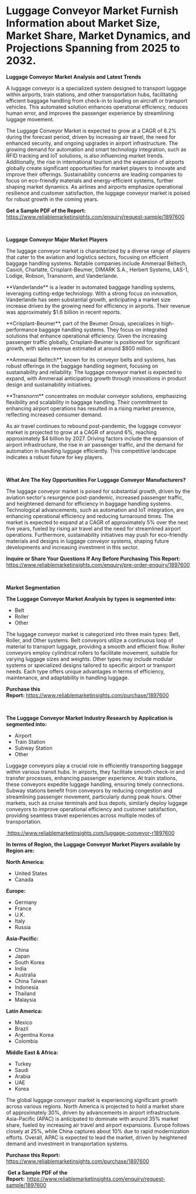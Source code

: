 <p><h1>Luggage Conveyor Market Furnish Information about Market Size, Market Share, Market Dynamics, and Projections Spanning from 2025 to 2032.</h1></p><p><strong>Luggage Conveyor Market Analysis and Latest Trends</strong></p>
<p><p>A luggage conveyor is a specialized system designed to transport luggage within airports, train stations, and other transportation hubs, facilitating efficient baggage handling from check-in to loading on aircraft or transport vehicles. This automated solution enhances operational efficiency, reduces human error, and improves the passenger experience by streamlining luggage movement.</p><p>The Luggage Conveyor Market is expected to grow at a CAGR of 6.2% during the forecast period, driven by increasing air travel, the need for enhanced security, and ongoing upgrades in airport infrastructure. The growing demand for automation and smart technology integration, such as RFID tracking and IoT solutions, is also influencing market trends. Additionally, the rise in international tourism and the expansion of airports globally create significant opportunities for market players to innovate and improve their offerings. Sustainability concerns are leading companies to focus on eco-friendly materials and energy-efficient systems, further shaping market dynamics. As airlines and airports emphasize operational resilience and customer satisfaction, the luggage conveyor market is poised for robust growth in the coming years.</p></p>
<p><strong>Get a Sample PDF of the Report:&nbsp;</strong> <a href="https://www.reliablemarketinsights.com/enquiry/request-sample/1897600?utm_campaign=2642&utm_medium=2&utm_source=Github&utm_content=ia&utm_term=16042025&utm_id=luggage-conveyor">https://www.reliablemarketinsights.com/enquiry/request-sample/1897600</a></p>
<p>&nbsp;</p>
<p><strong>Luggage Conveyor Major Market Players</strong></p>
<p><p>The luggage conveyor market is characterized by a diverse range of players that cater to the aviation and logistics sectors, focusing on efficient baggage handling systems. Notable companies include Ammeraal Beltech, Casioli, Charlatte, Crisplant-Beumer, DIMARK S.A., Herbert Systems, LAS-1, Lodige, Robson, Transnorm, and Vanderlande.</p><p>**Vanderlande** is a leader in automated baggage handling systems, leveraging cutting-edge technology. With a strong focus on innovation, Vanderlande has seen substantial growth, anticipating a market size increase driven by the growing need for efficiency in airports. Their revenue was approximately $1.6 billion in recent reports.</p><p>**Crisplant-Beumer**, part of the Beumer Group, specializes in high-performance baggage handling systems. They focus on integrated solutions that enhance operational efficiency. Given the increasing passenger traffic globally, Crisplant-Beumer is positioned for significant growth, with sales revenue estimated at around $800 million.</p><p>**Ammeraal Beltech**, known for its conveyor belts and systems, has robust offerings in the baggage handling segment, focusing on sustainability and reliability. The luggage conveyor market is expected to expand, with Ammeraal anticipating growth through innovations in product design and sustainability initiatives.</p><p>**Transnorm** concentrates on modular conveyor solutions, emphasizing flexibility and scalability in baggage handling. Their commitment to enhancing airport operations has resulted in a rising market presence, reflecting increased consumer demand.</p><p>As air travel continues to rebound post-pandemic, the luggage conveyor market is projected to grow at a CAGR of around 6%, reaching approximately $4 billion by 2027. Driving factors include the expansion of airport infrastructure, the rise in air passenger traffic, and the demand for automation in handling luggage efficiently. This competitive landscape indicates a robust future for key players.</p></p>
<p>&nbsp;</p>
<p><strong>What Are The Key Opportunities For Luggage Conveyor Manufacturers?</strong></p>
<p><p>The luggage conveyor market is poised for substantial growth, driven by the aviation sector's resurgence post-pandemic, increased passenger traffic, and heightened demand for efficiency in baggage handling systems. Technological advancements, such as automation and IoT integration, are enhancing operational efficiency and reducing turnaround times. The market is expected to expand at a CAGR of approximately 5% over the next five years, fueled by rising air travel and the need for streamlined airport operations. Furthermore, sustainability initiatives may push for eco-friendly materials and designs in luggage conveyor systems, shaping future developments and increasing investment in this sector.</p></p>
<p><strong>Inquire or Share Your Questions If Any Before Purchasing This Report:</strong> <a href="https://www.reliablemarketinsights.com/enquiry/pre-order-enquiry/1897600?utm_campaign=2642&utm_medium=2&utm_source=Github&utm_content=ia&utm_term=16042025&utm_id=luggage-conveyor">https://www.reliablemarketinsights.com/enquiry/pre-order-enquiry/1897600</a></p>
<p>&nbsp;</p>
<p><strong>Market Segmentation</strong></p>
<p><strong>The Luggage Conveyor Market Analysis by types is segmented into:</strong></p>
<p><ul><li>Belt</li><li>Roller</li><li>Other</li></ul></p>
<p><p>The luggage conveyor market is categorized into three main types: Belt, Roller, and Other systems. Belt conveyors utilize a continuous loop of material to transport luggage, providing a smooth and efficient flow. Roller conveyors employ cylindrical rollers to facilitate movement, suitable for varying luggage sizes and weights. Other types may include modular systems or specialized designs tailored to specific airport or transport needs. Each type offers unique advantages in terms of efficiency, maintenance, and adaptability in handling luggage.</p></p>
<p><strong>Purchase this Report:&nbsp;</strong><a href="https://www.reliablemarketinsights.com/purchase/1897600?utm_campaign=2642&utm_medium=2&utm_source=Github&utm_content=ia&utm_term=16042025&utm_id=luggage-conveyor">https://www.reliablemarketinsights.com/purchase/1897600</a></p>
<p>&nbsp;</p>
<p><strong>The Luggage Conveyor Market Industry Research by Application is segmented into:</strong></p>
<p><ul><li>Airport</li><li>Train Station</li><li>Subway Station</li><li>Other</li></ul></p>
<p><p>Luggage conveyors play a crucial role in efficiently transporting baggage within various transit hubs. In airports, they facilitate smooth check-in and transfer processes, enhancing passenger experience. At train stations, these conveyors expedite luggage handling, ensuring timely connections. Subway stations benefit from conveyors by reducing congestion and streamlining passenger movement, particularly during peak hours. Other markets, such as cruise terminals and bus depots, similarly deploy luggage conveyors to improve operational efficiency and customer satisfaction, providing seamless travel experiences across multiple modes of transportation.</p></p>
<p><a href="https://www.reliablemarketinsights.com/luggage-conveyor-r1897600?utm_campaign=2642&utm_medium=2&utm_source=Github&utm_content=ia&utm_term=16042025&utm_id=luggage-conveyor">&nbsp;https://www.reliablemarketinsights.com/luggage-conveyor-r1897600</a></p>
<p><strong>In terms of Region, the Luggage Conveyor Market Players available by Region are:</strong></p>
<p>
    <p> <strong> North America: </strong>
        <ul>
            <li>United States</li>
            <li>Canada</li>
        </ul>
        </p> 
    <p> <strong> Europe: </strong>
        <ul>
            <li>Germany</li>
            <li>France</li>
            <li>U.K.</li>
            <li>Italy</li>
            <li>Russia</li>
        </ul>
        </p> 
    <p> <strong> Asia-Pacific: </strong>
        <ul>
            <li>China</li>
            <li>Japan</li>
            <li>South Korea</li>
            <li>India</li>
            <li>Australia</li>
            <li>China Taiwan</li>
            <li>Indonesia</li>
            <li>Thailand</li>
            <li>Malaysia</li>
        </ul>
        </p> 
    <p> <strong> Latin America: </strong>
        <ul>
            <li>Mexico</li>
            <li>Brazil</li>
            <li>Argentina Korea</li>
            <li>Colombia</li>
        </ul>
        </p> 
    <p> <strong> Middle East & Africa: </strong>
        <ul>
            <li>Turkey</li>
            <li>Saudi</li>
            <li>Arabia</li>
            <li>UAE</li>
            <li>Korea</li>
        </ul>
    </p>
    </p>
<p><p>The global luggage conveyor market is experiencing significant growth across various regions. North America is projected to hold a market share of approximately 30%, driven by advancements in airport infrastructure. Asia-Pacific (APAC) is anticipated to dominate with around 35% market share, fueled by increasing air travel and airport expansions. Europe follows closely at 25%, while China captures about 10% due to rapid modernization efforts. Overall, APAC is expected to lead the market, driven by heightened demand and investment in transportation systems.</p></p>
<p><strong>Purchase this Report: </strong><a href="https://www.reliablemarketinsights.com/purchase/1897600?utm_campaign=2642&utm_medium=2&utm_source=Github&utm_content=ia&utm_term=16042025&utm_id=luggage-conveyor">https://www.reliablemarketinsights.com/purchase/1897600</a></p>
<p>&nbsp;<strong>Get a Sample PDF of the Report:&nbsp;&nbsp;</strong><a href="https://www.reliablemarketinsights.com/enquiry/request-sample/1897600?utm_campaign=2642&utm_medium=2&utm_source=Github&utm_content=ia&utm_term=16042025&utm_id=luggage-conveyor">https://www.reliablemarketinsights.com/enquiry/request-sample/1897600</a></p>
<p><strong></strong></p>
<p><p></p><p></p><p></p></p>